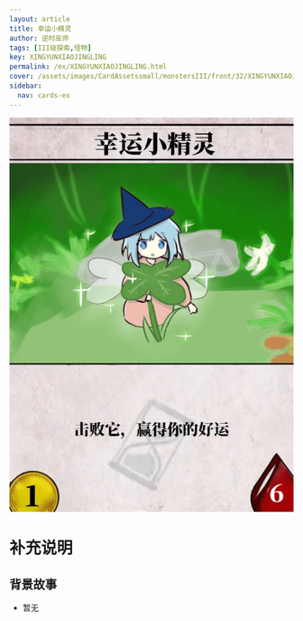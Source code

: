 ```yaml
---
layout: article
title: 幸运小精灵
author: 逆时巫师
tags: [III级探索,怪物]
key: XINGYUNXIAOJINGLING
permalink: /ex/XINGYUNXIAOJINGLING.html
cover: /assets/images/CardAssetssmall/monstersIII/front/32/XINGYUNXIAOJINGLING.webp
sidebar:
  nav: cards-ex
---
```

![](/assets/images/CardAssets/monstersIII/front/32/XINGYUNXIAOJINGLING.webp)

# 补充说明



## 背景故事
* 暂无
